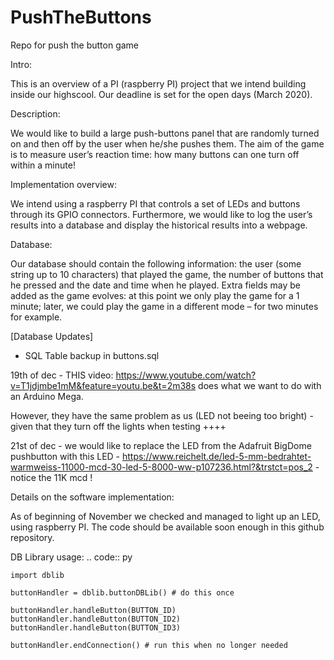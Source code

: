 # PushTheButtons
Repo for push the button game

Intro:

This is an overview of a PI (raspberry PI) project that we intend building inside our highscool. 
Our deadline is set for the open days (March 2020).


Description:

We would like to build a large push-buttons panel that are randomly turned on and then off by the user when he/she pushes them.
The aim of the game is to measure user’s reaction time: how many buttons can one turn off within a minute!


Implementation overview:

We intend using a raspberry PI that controls a set of LEDs and buttons through its GPIO connectors. Furthermore, we would like to log the user’s results into a database and display the historical results into a webpage. 


Database:

Our database should contain the following information: the user (some string up to 10 characters) that played the game, the number of buttons that he pressed and the date and time when he played. 
Extra fields may be added as the game evolves: at this point we only play the game for a 1 minute; later, we could play the game in a different mode – for two minutes for example. 

[Database Updates]
- SQL Table backup in buttons.sql


19th of dec - THIS video: https://www.youtube.com/watch?v=T1jdjmbe1mM&feature=youtu.be&t=2m38s 
does what we want to do with an Arduino Mega.

However, they have the same problem as us (LED not beeing too bright) - given that they turn off the lights when testing ++++

21st of dec - we would like to replace the LED from the Adafruit BigDome pushbutton with this LED - https://www.reichelt.de/led-5-mm-bedrahtet-warmweiss-11000-mcd-30-led-5-8000-ww-p107236.html?&trstct=pos_2 - notice the 11K mcd !


Details on the software implementation:

As of beginning of November we checked and managed to light up an LED, using raspberry PI. The code should be available soon enough in this github repository.


DB Library usage:
.. code:: py

    import dblib

    buttonHandler = dblib.buttonDBLib() # do this once
    
    buttonHandler.handleButton(BUTTON_ID)
    buttonHandler.handleButton(BUTTON_ID2)
    buttonHandler.handleButton(BUTTON_ID3)
    
    buttonHandler.endConnection() # run this when no longer needed
